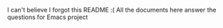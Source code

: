 I can't believe I forgot this README :(
All the documents here answer the questions for Emacs project
